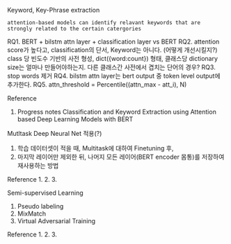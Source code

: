 Keyword, Key-Phrase extraction
```
attention-based models can identify relavant keywords that are strongly related to the certain catergories
```
RQ1. BERT + bilstm attn layer + classification layer vs BERT
RQ2. attention score가 높다고, classification의 단서, Keyword는 아니다. (어떻게 개선시킬지?)  class 당 빈도수 기반의 사전 형성, dict({word:count}) 형태, 클래스당 dictionary size는 얼마나 만들어야하는지. 다른 클래스간 사전에서 겹치는 단어의 경우?
RQ3. stop words 제거 
RQ4. bilstm attn layer는 bert output 중 token level output에 추가한다. 
RQ5. attn_threshold = Percentile((attn_max - att_i), N)

Reference
1. Progress notes Classification and Keyword Extraction using Attention based Deep Learning Models with BERT


Mutltask Deep Neural Net 적용(?)
1. 학습 데이터셋이 적을 때, Multitask에 대하여 Finetuning 후,
2. 마지막 레이어만 제외한 뒤, 나머지 모든 레이어(BERT encoder 몸통)를 저장하여 재사용하는 방법

Reference
1.
2.
3.


Semi-supervised Learning
1. Pseudo labeling
2. MixMatch
3. Virtual Adversarial Training

Reference
1.
2.
3.
